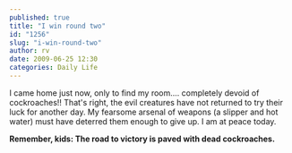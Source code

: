 ```yaml
---
published: true
title: "I win round two"
id: "1256"
slug: "i-win-round-two"
author: rv
date: 2009-06-25 12:30
categories: Daily Life
---
```

I came home just now, only to find my room.... completely devoid of cockroaches!! That's right, the evil creatures have not returned to try their luck for another day. My fearsome arsenal of weapons (a slipper and hot water) must have deterred them enough to give up. I am at peace today.

<strong>Remember, kids: The road to victory is paved with dead cockroaches.</strong>